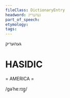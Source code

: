 ```yaml
---
fileClass: DictionaryEntry
headword: געהעריק
part_of_speech: 
etymology: 
tags: 
---
```

געהעריק

HASIDIC
=======
= AMERICA = 

/gəˈheːrɪg̥/